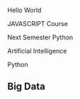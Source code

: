 Hello World

JAVASCRIPT Course

Next Semester Python

Artificial Intelligence


Python

## Big Data
